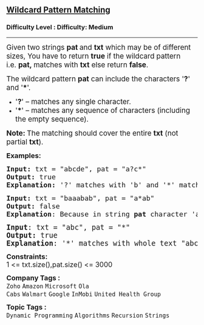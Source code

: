 <h2><a href="https://www.geeksforgeeks.org/problems/wildcard-pattern-matching/1?page=4&company=Google&sortBy=submissions">Wildcard Pattern Matching</a></h2><h3>Difficulty Level : Difficulty: Medium</h3><hr><div class="problems_problem_content__Xm_eO"><p dir="ltr"><span style="font-size: 14pt;">Given two strings&nbsp;<strong><strong>pat&nbsp;</strong></strong>and&nbsp;<strong><strong>txt</strong></strong>&nbsp;which may be of different sizes, You have to return&nbsp;<strong><strong>true</strong></strong>&nbsp;if the wildcard pattern i.e.&nbsp;<strong><strong>pat,&nbsp;</strong></strong>matches&nbsp;with&nbsp;<strong><strong>txt</strong></strong>&nbsp;else return&nbsp;<strong><strong>false</strong></strong>.</span></p>
<p dir="ltr"><span style="font-size: 14pt;">The wildcard pattern&nbsp;<strong><strong>pat</strong></strong>&nbsp;can include the characters '<strong><strong>?</strong></strong>' and '<strong><strong>*</strong></strong>'.</span></p>
<ul>
<li value="1"><span style="font-size: 14pt;">'<strong><strong>?</strong></strong>' – matches any single character.</span></li>
<li value="2"><span style="font-size: 14pt;">'<strong><strong>*</strong></strong>' – matches any sequence of characters (including the empty sequence).</span></li>
</ul>
<p dir="ltr"><span style="font-size: 14pt;"><strong><strong>Note:&nbsp;</strong></strong>The matching should cover the entire&nbsp;<strong><strong>txt</strong></strong>&nbsp;(not partial&nbsp;<strong><strong>txt</strong></strong>).</span></p>
<p><span style="font-size: 18px;"><strong>Examples:</strong></span></p>
<pre><span style="font-size: 18px;"><strong>Input:</strong> txt = "abcde", pat = "a?c*"
<strong>Output:</strong> true
<strong>Explanation: </strong>'?' matches with 'b' and '*' matches with "de".
</span></pre>
<pre><span style="font-size: 18px;"><strong>Input:</strong> txt = "baaabab", pat = "a*ab"
<strong>Output:</strong> false
<strong>Explanation</strong>: Because in string <strong>pat</strong> character 'a' at first position, <strong>pat</strong> and <strong>txt</strong> can't be matched.</span></pre>
<pre><span style="font-size: 14pt;"><strong>Input</strong>: txt = "abc", pat = "*"
<strong>Output:</strong> true
<strong>Explanation</strong>: '*' matches with whole text "abc".</span></pre>
<p><span style="font-size: 18px;"><strong>Constraints:</strong><br>1 &lt;= txt.size(),pat.size() &lt;= 3000</span></p></div><p><span style=font-size:18px><strong>Company Tags : </strong><br><code>Zoho</code>&nbsp;<code>Amazon</code>&nbsp;<code>Microsoft</code>&nbsp;<code>Ola Cabs</code>&nbsp;<code>Walmart</code>&nbsp;<code>Google</code>&nbsp;<code>InMobi</code>&nbsp;<code>United Health Group</code>&nbsp;<br><p><span style=font-size:18px><strong>Topic Tags : </strong><br><code>Dynamic Programming</code>&nbsp;<code>Algorithms</code>&nbsp;<code>Recursion</code>&nbsp;<code>Strings</code>&nbsp;